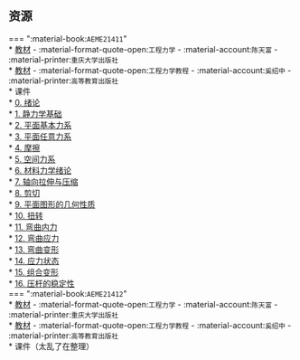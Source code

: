 ## 资源  
=== ":material-book:`AEME21411`"  
    * [教材](https://api.ecylt.top/v1/lanzou_link?url=https://cqu-openlib.lanzout.com/i3Sjw23c0vsh&type=down) - :material-format-quote-open:`工程力学` - :material-account:`陈天富` - :material-printer:`重庆大学出版社`  
    * [教材](https://api.ecylt.top/v1/lanzou_link?url=https://cqu-openlib.lanzout.com/iFICL23mi0qh&type=down) - :material-format-quote-open:`工程力学教程` - :material-account:`奚绍中` - :material-printer:`高等教育出版社`  
    * 课件  
        * [0. 绪论](https://api.ecylt.top/v1/lanzou_link?url=https://cqu-openlib.lanzout.com/ik6uj23mi21e&type=down)  
        * [1. 静力学基础](https://api.ecylt.top/v1/lanzou_link?url=https://cqu-openlib.lanzout.com/iM8cX23mi28b&type=down)  
        * [2. 平面基本力系](https://api.ecylt.top/v1/lanzou_link?url=https://cqu-openlib.lanzout.com/iGel823mi2ad&type=down)  
        * [3. 平面任意力系](https://api.ecylt.top/v1/lanzou_link?url=https://cqu-openlib.lanzout.com/iylac23mi2dg&type=down)  
        * [4. 摩擦](https://api.ecylt.top/v1/lanzou_link?url=https://cqu-openlib.lanzout.com/io8EG23mi2oh&type=down)  
        * [5. 空间力系](https://api.ecylt.top/v1/lanzou_link?url=https://cqu-openlib.lanzout.com/iGtMF23mi30j&type=down)  
        * [6. 材料力学绪论](https://api.ecylt.top/v1/lanzou_link?url=https://cqu-openlib.lanzout.com/i0wp023mi3ed&type=down)  
        * [7. 轴向拉伸与压缩](https://api.ecylt.top/v1/lanzou_link?url=https://cqu-openlib.lanzout.com/iOhi423mi3nc&type=down)  
        * [8. 剪切](https://api.ecylt.top/v1/lanzou_link?url=https://cqu-openlib.lanzout.com/iDSSB23mi3xc&type=down)  
        * [9. 平面图形的几何性质](https://api.ecylt.top/v1/lanzou_link?url=https://cqu-openlib.lanzout.com/ioX4e23mi3ze&type=down)  
        * [10. 扭转](https://api.ecylt.top/v1/lanzou_link?url=https://cqu-openlib.lanzout.com/iBmCH23mi45a&type=down)  
        * [11. 弯曲内力](https://api.ecylt.top/v1/lanzou_link?url=https://cqu-openlib.lanzout.com/iAmtc23mi49e&type=down)  
        * [12. 弯曲应力](https://api.ecylt.top/v1/lanzou_link?url=https://cqu-openlib.lanzout.com/iIcxs23mi4fa&type=down)  
        * [13. 弯曲变形](https://api.ecylt.top/v1/lanzou_link?url=https://cqu-openlib.lanzout.com/i8RCl23mi4oj&type=down)  
        * [14. 应力状态](https://api.ecylt.top/v1/lanzou_link?url=https://cqu-openlib.lanzout.com/ijLPd23mi4wh&type=down)  
        * [15. 组合变形](https://api.ecylt.top/v1/lanzou_link?url=https://cqu-openlib.lanzout.com/ipGGO23mi55g&type=down)  
        * [16. 压杆的稳定性](https://api.ecylt.top/v1/lanzou_link?url=https://cqu-openlib.lanzout.com/iS7Jd23mi5bc&type=down)  
=== ":material-book:`AEME21412`"  
    * [教材](https://api.ecylt.top/v1/lanzou_link?url=https://cqu-openlib.lanzout.com/i3Sjw23c0vsh&type=down) - :material-format-quote-open:`工程力学` - :material-account:`陈天富` - :material-printer:`重庆大学出版社`  
    * [教材](https://api.ecylt.top/v1/lanzou_link?url=https://cqu-openlib.lanzout.com/iFICL23mi0qh&type=down) - :material-format-quote-open:`工程力学教程` - :material-account:`奚绍中` - :material-printer:`高等教育出版社`  
    * 课件（太乱了在整理）  